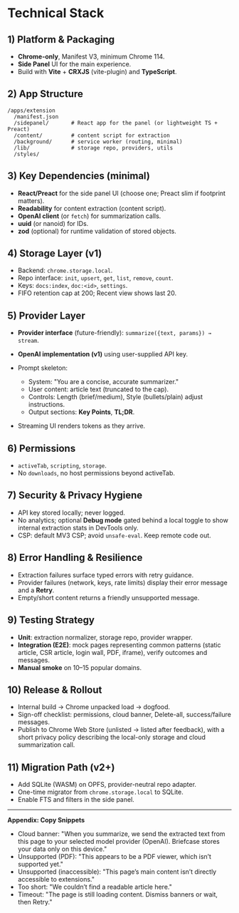 # Technical Stack

## 1) Platform & Packaging

* **Chrome-only**, Manifest V3, minimum Chrome 114.
* **Side Panel** UI for the main experience.
* Build with **Vite** + **CRXJS** (vite-plugin) and **TypeScript**.

## 2) App Structure

```
/apps/extension
  /manifest.json
  /sidepanel/       # React app for the panel (or lightweight TS + Preact)
  /content/         # content script for extraction
  /background/      # service worker (routing, minimal)
  /lib/             # storage repo, providers, utils
  /styles/
```

## 3) Key Dependencies (minimal)

* **React/Preact** for the side panel UI (choose one; Preact slim if footprint matters).
* **Readability** for content extraction (content script).
* **OpenAI client** (or `fetch`) for summarization calls.
* **uuid** (or nanoid) for IDs.
* **zod** (optional) for runtime validation of stored objects.

## 4) Storage Layer (v1)

* Backend: `chrome.storage.local`.
* Repo interface: `init`, `upsert`, `get`, `list`, `remove`, `count`.
* Keys: `docs:index`, `doc:<id>`, `settings`.
* FIFO retention cap at 200; Recent view shows last 20.

## 5) Provider Layer

* **Provider interface** (future-friendly): `summarize({text, params}) → stream`.
* **OpenAI implementation (v1)** using user-supplied API key.
* Prompt skeleton:

  * System: "You are a concise, accurate summarizer."
  * User content: article text (truncated to the cap).
  * Controls: Length (brief/medium), Style (bullets/plain) adjust instructions.
  * Output sections: **Key Points**, **TL;DR**.
* Streaming UI renders tokens as they arrive.

## 6) Permissions

* `activeTab`, `scripting`, `storage`.
* No `downloads`, no host permissions beyond activeTab.

## 7) Security & Privacy Hygiene

* API key stored locally; never logged.
* No analytics; optional **Debug mode** gated behind a local toggle to show internal extraction stats in DevTools only.
* CSP: default MV3 CSP; avoid `unsafe-eval`. Keep remote code out.

## 8) Error Handling & Resilience

* Extraction failures surface typed errors with retry guidance.
* Provider failures (network, keys, rate limits) display their error message and a **Retry**.
* Empty/short content returns a friendly unsupported message.

## 9) Testing Strategy

* **Unit**: extraction normalizer, storage repo, provider wrapper.
* **Integration (E2E)**: mock pages representing common patterns (static article, CSR article, login wall, PDF, iframe), verify outcomes and messages.
* **Manual smoke** on 10–15 popular domains.

## 10) Release & Rollout

* Internal build → Chrome unpacked load → dogfood.
* Sign-off checklist: permissions, cloud banner, Delete-all, success/failure messages.
* Publish to Chrome Web Store (unlisted → listed after feedback), with a short privacy policy describing the local-only storage and cloud summarization call.

## 11) Migration Path (v2+)

* Add SQLite (WASM) on OPFS, provider-neutral repo adapter.
* One-time migrator from `chrome.storage.local` to SQLite.
* Enable FTS and filters in the side panel.

---

**Appendix: Copy Snippets**

* Cloud banner: "When you summarize, we send the extracted text from this page to your selected model provider (OpenAI). Briefcase stores your data only on this device."
* Unsupported (PDF): "This appears to be a PDF viewer, which isn’t supported yet."
* Unsupported (inaccessible): "This page’s main content isn’t directly accessible to extensions."
* Too short: "We couldn’t find a readable article here."
* Timeout: "The page is still loading content. Dismiss banners or wait, then Retry."